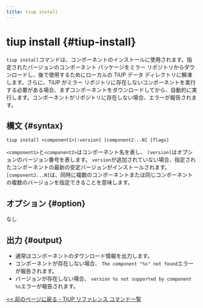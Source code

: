 ```yaml
---
title: tiup install
---
```


# tiup install {#tiup-install}

`tiup install`コマンドは、コンポーネントのインストールに使用されます。指定されたバージョンのコンポーネント パッケージをミラー リポジトリからダウンロードし、後で使用するためにローカルの TiUP データ ディレクトリに解凍します。さらに、TiUP がミラー リポジトリに存在しないコンポーネントを実行する必要がある場合、まずコンポーネントをダウンロードしてから、自動的に実行します。コンポーネントがリポジトリに存在しない場合、エラーが報告されます。

## 構文 {#syntax}

```shell
tiup install <component1>[:version] [component2...N] [flags]
```

`<component1>`と`<component2>`はコンポーネント名を表し、 `[version]`はオプションのバージョン番号を表します。 `version`が追加されていない場合、指定されたコンポーネントの最新の安定バージョンがインストールされます。 `[component2...N]`は、同時に複数のコンポーネントまたは同じコンポーネントの複数のバージョンを指定できることを意味します。

## オプション {#option}

なし

## 出力 {#output}

-   通常はコンポーネントのダウンロード情報を出力します。
-   コンポーネントが存在しない場合、 `The component "%s" not found`エラーが報告されます。
-   バージョンが存在しない場合、 `version %s not supported by component %s`エラーが報告されます。

[&lt;&lt; 前のページに戻る - TiUP リファレンス コマンド一覧](/tiup/tiup-reference.md#command-list)
